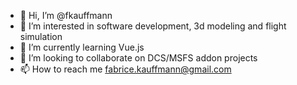- 👋 Hi, I’m @fkauffmann
- 👀 I’m interested in software development, 3d modeling and flight simulation
- 🌱 I’m currently learning Vue.js
- 💞️ I’m looking to collaborate on DCS/MSFS addon projects
- 📫 How to reach me fabrice.kauffmann@gmail.com

<!---
fkauffmann/fkauffmann is a ✨ special ✨ repository because its `README.md` (this file) appears on your GitHub profile.
You can click the Preview link to take a look at your changes.
--->
